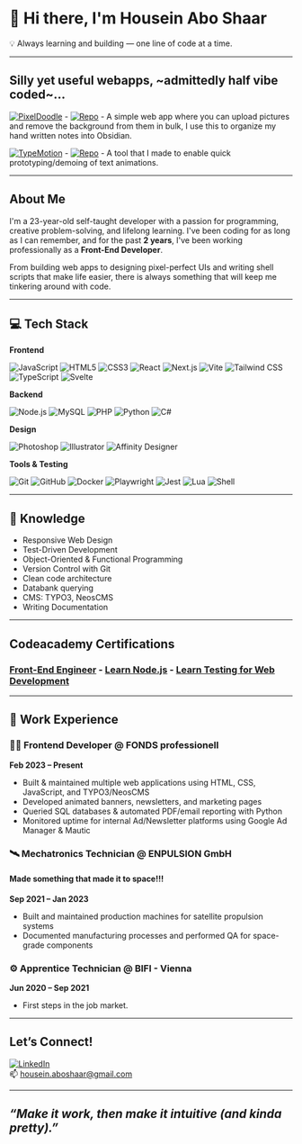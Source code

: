 # 👋 Hi there, I'm Housein Abo Shaar
  
💡 Always learning and building — one line of code at a time.

---
## Silly yet useful webapps, ~admittedly half vibe coded~...


[![PixelDoodle](https://me.houseinaboshaar.com/pixeldoodle)](https://me.houseinaboshaar.com/pixeldoodle)  - [![Repo](https://github.com/HouseinIsProgramming/PixelDoodle)](https://github.com/HouseinIsProgramming/PixelDoodle) - A simple web app where you can upload pictures and remove the background from them in bulk, I use this to organize my hand written notes into Obsidian.

[![TypeMotion](https://me.houseinaboshaar.com/typemotion)](https://me.houseinaboshaar.com/typemotion) - [![Repo](https://github.com/HouseinIsProgramming/TypeMotion)](https://github.com/HouseinIsProgramming/TypeMotion) - A tool that I made to enable quick prototyping/demoing of text animations. 

---
## About Me

I'm a 23-year-old self-taught developer with a passion for programming, creative problem-solving, and lifelong learning. I've been coding for as long as I can remember, and for the past **2 years**, I've been working professionally as a **Front-End Developer**.

From building web apps to designing pixel-perfect UIs and writing shell scripts that make life easier, there is always something that will keep me tinkering around with code.

---

## 💻 Tech Stack

**Frontend**  

![JavaScript](https://img.shields.io/badge/-JavaScript-black?style=flat-square&logo=javascript&logoColor=white)  ![HTML5](https://img.shields.io/badge/-HTML5-E34F26?style=flat-square&logo=html5&logoColor=white)  ![CSS3](https://img.shields.io/badge/-CSS3-1572B6?style=flat-square&logo=css3&logoColor=white)  ![React](https://img.shields.io/badge/-React-61DAFB?style=flat-square&logo=react&logoColor=black)  ![Next.js](https://img.shields.io/badge/-Next.js-black?style=flat-square&logo=next.js&logoColor=white)  ![Vite](https://img.shields.io/badge/-Vite-646CFF?style=flat-square&logo=vite&logoColor=white)  ![Tailwind CSS](https://img.shields.io/badge/-Tailwind_CSS-38B2AC?style=flat-square&logo=tailwind-css&logoColor=white)  ![TypeScript](https://img.shields.io/badge/-TypeScript-007ACC?style=flat-square&logo=typescript&logoColor=white)  ![Svelte](https://img.shields.io/badge/-Svelte-FF3E00?style=flat-square&logo=svelte&logoColor=white)

**Backend**  

![Node.js](https://img.shields.io/badge/-Node.js-339933?style=flat-square&logo=node.js&logoColor=white)  ![MySQL](https://img.shields.io/badge/-MySQL-00758F?style=flat-square&logo=mysql&logoColor=white)  ![PHP](https://img.shields.io/badge/-PHP-777BB4?style=flat-square&logo=php&logoColor=white)  ![Python](https://img.shields.io/badge/-Python-3776AB?style=flat-square&logo=python&logoColor=white)  ![C#](https://img.shields.io/badge/-C%23-239120?style=flat-square&logo=c-sharp&logoColor=white)

**Design**  

![Photoshop](https://img.shields.io/badge/-Photoshop-31A8FF?style=flat-square&logo=adobe-photoshop&logoColor=white)  ![Illustrator](https://img.shields.io/badge/-Illustrator-FF9A00?style=flat-square&logo=adobe-illustrator&logoColor=black)  ![Affinity Designer](https://img.shields.io/badge/-Affinity_Designer-1B72BE?style=flat-square&logo=affinity-designer&logoColor=white) 

**Tools & Testing**  

![Git](https://img.shields.io/badge/-Git-F05032?style=flat-square&logo=git&logoColor=white)  ![GitHub](https://img.shields.io/badge/-GitHub-181717?style=flat-square&logo=github&logoColor=white)  ![Docker](https://img.shields.io/badge/-Docker-2496ED?style=flat-square&logo=docker&logoColor=white)  ![Playwright](https://img.shields.io/badge/-Playwright-2EAD33?style=flat-square&logo=playwright&logoColor=white)  ![Jest](https://img.shields.io/badge/-Jest-C21325?style=flat-square&logo=jest&logoColor=white)  ![Lua](https://img.shields.io/badge/-Lua-2C2D72?style=flat-square&logo=lua&logoColor=white)  ![Shell](https://img.shields.io/badge/-Shell_Scripts-black?style=flat-square&logo=gnu-bash&logoColor=white)

---

## 🧠 Knowledge

- Responsive Web Design  
- Test-Driven Development  
- Object-Oriented & Functional Programming  
- Version Control with Git
- Clean code architecture
- Databank querying
- CMS: TYPO3, NeosCMS  
- Writing Documentation 
---

## Codeacademy Certifications 

### [Front-End Engineer](https://docs.houseinaboshaar.com/codeacademy/frontend.png) - [Learn Node.js](https://docs.houseinaboshaar.com/codeacademy/nodejs.png) - [Learn Testing for Web Development](https://docs.houseinaboshaar.com/codeacademy/testingwebdevelopment.png)

---

## 💼 Work Experience

### 👨‍💻 Frontend Developer @ FONDS professionell  
**Feb 2023 – Present**  
- Built & maintained multiple web applications using HTML, CSS, JavaScript, and TYPO3/NeosCMS  
- Developed animated banners, newsletters, and marketing pages  
- Queried SQL databases & automated PDF/email reporting with Python  
- Monitored uptime for internal Ad/Newsletter platforms using Google Ad Manager & Mautic

### 🛰️ Mechatronics Technician @ ENPULSION GmbH  
#### Made something that made it to space!!!
**Sep 2021 – Jan 2023**  
- Built and maintained production machines for satellite propulsion systems  
- Documented manufacturing processes and performed QA for space-grade components

### ⚙️ Apprentice Technician @ BIFI - Vienna  
**Jun 2020 – Sep 2021**  
- First steps in the job market.

---

##  Let’s Connect!

[![LinkedIn](https://img.shields.io/badge/-LinkedIn-0077B5?style=flat-square&logo=linkedin)](https://www.linkedin.com/in/housein-abo-shaar-920292265/)  
📫 housein.aboshaar@gmail.com

---

## _“Make it work, then make it intuitive (and kinda pretty).”_

